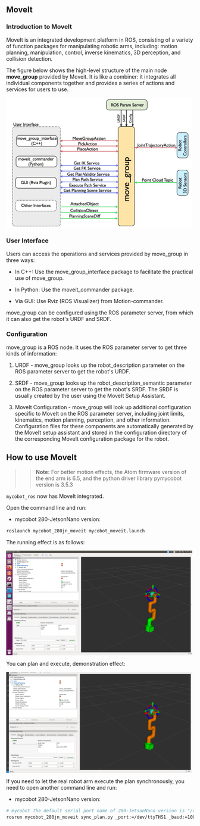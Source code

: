## MoveIt

### Introduction to MoveIt

MoveIt is an integrated development platform in ROS, consisting of a variety of function packages for manipulating robotic arms, including: motion planning, manipulation, control, inverse kinematics, 3D perception, and collision detection.

The figure below shows the high-level structure of the main node **move_group** provided by Moveit. It is like a combiner: it integrates all individual components together and provides a series of actions and services for users to use.

<img src =../../../../../resource\3-FunctionsAndApplications\6.developmentGuide\ROS\12.1-ROS1\12.1.5-Moveit/moveit-1.png
width ="500" align = "center">

### User Interface
Users can access the operations and services provided by move_group in three ways:

* In C++: Use the move_group_interface package to facilitate the practical use of move_group.
* In Python: Use the moveit_commander package.

* Via GUI: Use Rviz (ROS Visualizer) from Motion-commander.

move_group can be configured using the ROS parameter server, from which it can also get the robot's URDF and SRDF.

### Configuration
move_group is a ROS node. It uses the ROS parameter server to get three kinds of information:

1. URDF - move_group looks up the robot_description parameter on the ROS parameter server to get the robot's URDF.

2. SRDF - move_group looks up the robot_description_semantic parameter on the ROS parameter server to get the robot's SRDF. The SRDF is usually created by the user using the MoveIt Setup Assistant.

3. MoveIt Configuration - move_group will look up additional configuration specific to MoveIt on the ROS parameter server, including joint limits, kinematics, motion planning, perception, and other information. Configuration files for these components are automatically generated by the MoveIt setup assistant and stored in the configuration directory of the corresponding MoveIt configuration package for the robot.

## How to use MoveIt

>>**Note:** For better motion effects, the Atom firmware version of the end arm is 6.5, and the python driver library pymycobot version is 3.5.3

`mycobot_ros` now has MoveIt integrated.

Open the command line and run:
- mycobot 280-JetsonNano version:

```bash
roslaunch mycobot_280jn_moveit mycobot_moveit.launch
```

The running effect is as follows:

<img src =../../../../../resource\3-FunctionsAndApplications\6.developmentGuide\ROS\12.1-ROS1\12.1.5-Moveit/moveit-2.png
width ="500" align = "center">

You can plan and execute, demonstration effect:

<img src =../../../../../resource\3-FunctionsAndApplications\6.developmentGuide\ROS\12.1-ROS1\12.1.5-Moveit/moveit-3.gif
width ="500" align = "center">

If you need to let the real robot arm execute the plan synchronously, you need to open another command line and run:
- mycobot 280-JetsonNano version:

```bash
# mycobot The default serial port name of 280-JetsonNano version is "/dev/ttyTHS1" and the baud rate is 1000000.
rosrun mycobot_280jn_moveit sync_plan.py _port:=/dev/ttyTHS1 _baud:=1000000
```
